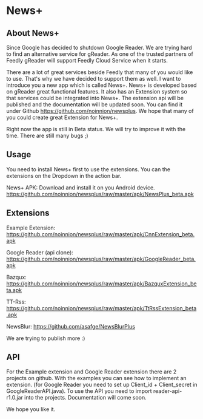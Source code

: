 News+
====================

About News+
-----------

Since Google has decided to shutdown Google Reader. We are trying hard to find an alternative service for gReader.
As one of the trusted partners of Feedly gReader will support Feedly Cloud Service when it starts.

There are a lot of great services beside Feedly that many of you would like to use. That's why we have decided to support them as well. I want to introduce you a new app which is called News+. News+ is developed based on gReader great functional features. It also has an Extension system so that services could be integrated into News+. The extension api will be published and the documentation will be updated soon. You can find it under Github https://github.com/noinnion/newsplus. We hope that many of you could create great Extension for News+. 

Right now the app is still in Beta status. We will try to improve it with the time. There are still many bugs ;)

Usage
------
You need to install News+ first to use the extensions. You can the extensions on the Dropdown in the action bar.

News+ APK: Download and install it on you Android device.
https://github.com/noinnion/newsplus/raw/master/apk/NewsPlus_beta.apk

Extensions
----------

Example Extension: https://github.com/noinnion/newsplus/raw/master/apk/CnnExtension_beta.apk

Google Reader (api clone): https://github.com/noinnion/newsplus/raw/master/apk/GoogleReader_beta.apk

Bazqux: https://github.com/noinnion/newsplus/raw/master/apk/BazquxExtension_beta.apk

TT-Rss: https://github.com/noinnion/newsplus/raw/master/apk/TtRssExtension_beta.apk

NewsBlur: https://github.com/asafge/NewsBlurPlus

We are trying to publish more :)

API
---
For the Example extension and Google Reader extension there are 2 projects on github. With the examples you can see how to implement an extension. (for Google Reader you need to set up Client_id + Client_secret in GoogleReaderAPI.java). To use the API you need to import reader-api-r1.0.jar into the projects. Documentation will come soon.

We hope you like it.



